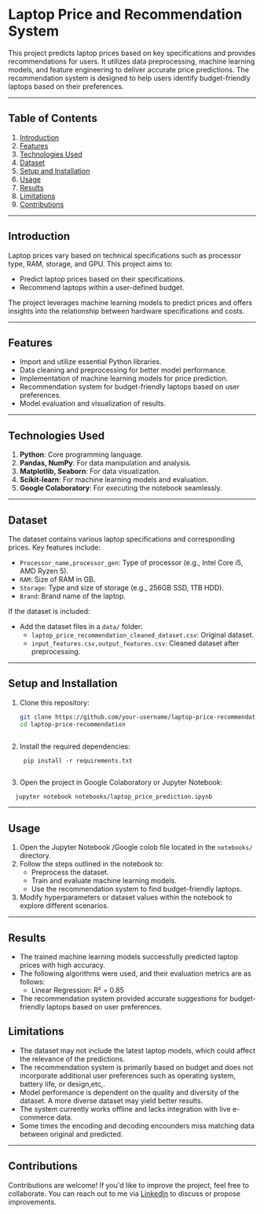 # **Laptop Price and Recommendation System**

This project predicts laptop prices based on key specifications and provides recommendations for users. It utilizes data preprocessing, machine learning models, and feature engineering to deliver accurate price predictions. The recommendation system is designed to help users identify budget-friendly laptops based on their preferences.

---

## **Table of Contents**
1. [Introduction](#introduction)
2. [Features](#features)
3. [Technologies Used](#technologies-used)
4. [Dataset](#dataset)
5. [Setup and Installation](#setup-and-installation)
6. [Usage](#usage)
7. [Results](#results)
8. [Limitations](#limitations)
9. [Contributions](#contributions)

---

## **Introduction**
Laptop prices vary based on technical specifications such as processor type, RAM, storage, and GPU. This project aims to:
- Predict laptop prices based on their specifications.
- Recommend laptops within a user-defined budget.

The project leverages machine learning models to predict prices and offers insights into the relationship between hardware specifications and costs.

---

## **Features**
- Import and utilize essential Python libraries.
- Data cleaning and preprocessing for better model performance.
- Implementation of machine learning models for price prediction.
- Recommendation system for budget-friendly laptops based on user preferences.
- Model evaluation and visualization of results.

---

## **Technologies Used**
1. **Python**: Core programming language.
2. **Pandas, NumPy**: For data manipulation and analysis.
3. **Matplotlib, Seaborn**: For data visualization.
4. **Scikit-learn**: For machine learning models and evaluation.
5. **Google Colaboratory**: For executing the notebook seamlessly.

---

## **Dataset**
The dataset contains various laptop specifications and corresponding prices. Key features include:
- `Processor_name,processor_gen`: Type of processor (e.g., Intel Core i5, AMD Ryzen 5).
- `RAM`: Size of RAM in GB.
- `Storage`: Type and size of storage (e.g., 256GB SSD, 1TB HDD).
- `Brand`: Brand name of the laptop.

If the dataset is included:
- Add the dataset files in a `data/` folder:
  - `laptop_price_recommendation_cleaned_dataset.csv`: Original dataset.
  - `input_features.csv,output_features.csv`: Cleaned dataset after preprocessing.

---

## **Setup and Installation**
1. Clone this repository:
   ```bash
   git clone https://github.com/your-username/laptop-price-recommendation.git
   cd laptop-price-recommendation
  

2. Install the required dependencies:

   ```
    pip install -r requirements.txt
   

3. Open the project in Google Colaboratory or Jupyter Notebook:
 ```
   jupyter notebook notebooks/laptop_price_prediction.ipynb

 ```
---
## Usage

1. Open the Jupyter Notebook /Google colob file located in the `notebooks/` directory.
2. Follow the steps outlined in the notebook to:
   - Preprocess the dataset.
   - Train and evaluate machine learning models.
   - Use the recommendation system to find budget-friendly laptops.
3. Modify hyperparameters or dataset values within the notebook to explore different scenarios.

---
## **Results**
- The trained machine learning models successfully predicted laptop prices with high accuracy.
- The following algorithms were used, and their evaluation metrics are as follows:
  - Linear Regression: R² = 0.85
- The recommendation system provided accurate suggestions for budget-friendly laptops based on user preferences.

## **Limitations**
- The dataset may not include the latest laptop models, which could affect the relevance of the predictions.
- The recommendation system is primarily based on budget and does not incorporate additional user preferences such as operating system, battery life, or design,etc,.
- Model performance is dependent on the quality and diversity of the dataset. A more diverse dataset may yield better results.
- The system currently works offline and lacks integration with live e-commerce data.
- Some times the encoding and decoding encounders miss matching data between original and predicted.


---
## **Contributions**

Contributions are welcome! If you'd like to improve the project, feel free to collaborate. You can reach out to me via [LinkedIn](https://www.linkedin.com/in/mathan03/) to discuss or propose improvements.


